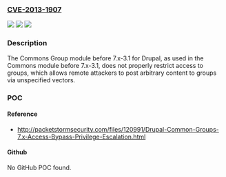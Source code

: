 ### [CVE-2013-1907](https://cve.mitre.org/cgi-bin/cvename.cgi?name=CVE-2013-1907)
![](https://img.shields.io/static/v1?label=Product&message=n%2Fa&color=blue)
![](https://img.shields.io/static/v1?label=Version&message=n%2Fa&color=blue)
![](https://img.shields.io/static/v1?label=Vulnerability&message=n%2Fa&color=brighgreen)

### Description

The Commons Group module before 7.x-3.1 for Drupal, as used in the Commons module before 7.x-3.1, does not properly restrict access to groups, which allows remote attackers to post arbitrary content to groups via unspecified vectors.

### POC

#### Reference
- http://packetstormsecurity.com/files/120991/Drupal-Common-Groups-7.x-Access-Bypass-Privilege-Escalation.html

#### Github
No GitHub POC found.

